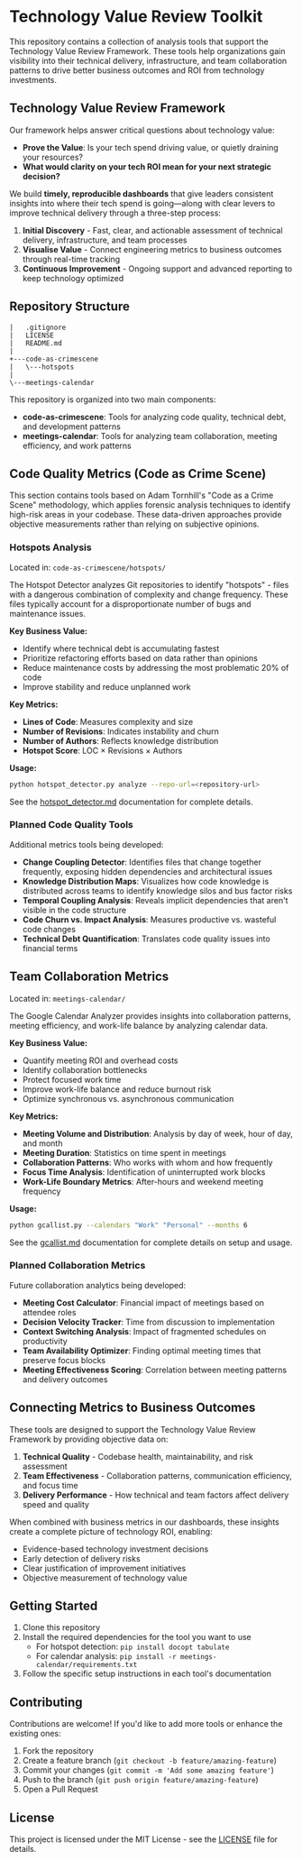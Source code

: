 # Technology Value Review Toolkit

This repository contains a collection of analysis tools that support the Technology Value Review Framework. These tools help organizations gain visibility into their technical delivery, infrastructure, and team collaboration patterns to drive better business outcomes and ROI from technology investments.

## Technology Value Review Framework

Our framework helps answer critical questions about technology value:
- **Prove the Value**: Is your tech spend driving value, or quietly draining your resources?
- **What would clarity on your tech ROI mean for your next strategic decision?**

We build **timely, reproducible dashboards** that give leaders consistent insights into where their tech spend is going—along with clear levers to improve technical delivery through a three-step process:

1. **Initial Discovery** - Fast, clear, and actionable assessment of technical delivery, infrastructure, and team processes
2. **Visualise Value** - Connect engineering metrics to business outcomes through real-time tracking
3. **Continuous Improvement** - Ongoing support and advanced reporting to keep technology optimized

## Repository Structure

```
|   .gitignore
|   LICENSE
|   README.md
|
+---code-as-crimescene
|   \---hotspots
|
\---meetings-calendar
```

This repository is organized into two main components:

- **code-as-crimescene**: Tools for analyzing code quality, technical debt, and development patterns
- **meetings-calendar**: Tools for analyzing team collaboration, meeting efficiency, and work patterns

## Code Quality Metrics (Code as Crime Scene)

This section contains tools based on Adam Tornhill's "Code as a Crime Scene" methodology, which applies forensic analysis techniques to identify high-risk areas in your codebase. These data-driven approaches provide objective measurements rather than relying on subjective opinions.

### Hotspots Analysis

Located in: `code-as-crimescene/hotspots/`

The Hotspot Detector analyzes Git repositories to identify "hotspots" - files with a dangerous combination of complexity and change frequency. These files typically account for a disproportionate number of bugs and maintenance issues.

**Key Business Value:**
- Identify where technical debt is accumulating fastest
- Prioritize refactoring efforts based on data rather than opinions
- Reduce maintenance costs by addressing the most problematic 20% of code
- Improve stability and reduce unplanned work

**Key Metrics:**
- **Lines of Code**: Measures complexity and size
- **Number of Revisions**: Indicates instability and churn
- **Number of Authors**: Reflects knowledge distribution
- **Hotspot Score**: LOC × Revisions × Authors

**Usage:**
```bash
python hotspot_detector.py analyze --repo-url=<repository-url>
```

See the [hotspot_detector.md](code-as-crimescene/hotspots/hotspot_detector.md) documentation for complete details.

### Planned Code Quality Tools

Additional metrics tools being developed:

- **Change Coupling Detector**: Identifies files that change together frequently, exposing hidden dependencies and architectural issues
- **Knowledge Distribution Maps**: Visualizes how code knowledge is distributed across teams to identify knowledge silos and bus factor risks
- **Temporal Coupling Analysis**: Reveals implicit dependencies that aren't visible in the code structure
- **Code Churn vs. Impact Analysis**: Measures productive vs. wasteful code changes
- **Technical Debt Quantification**: Translates code quality issues into financial terms

## Team Collaboration Metrics

Located in: `meetings-calendar/`

The Google Calendar Analyzer provides insights into collaboration patterns, meeting efficiency, and work-life balance by analyzing calendar data.

**Key Business Value:**
- Quantify meeting ROI and overhead costs
- Identify collaboration bottlenecks
- Protect focused work time
- Improve work-life balance and reduce burnout risk
- Optimize synchronous vs. asynchronous communication

**Key Metrics:**
- **Meeting Volume and Distribution**: Analysis by day of week, hour of day, and month
- **Meeting Duration**: Statistics on time spent in meetings
- **Collaboration Patterns**: Who works with whom and how frequently
- **Focus Time Analysis**: Identification of uninterrupted work blocks
- **Work-Life Boundary Metrics**: After-hours and weekend meeting frequency

**Usage:**
```bash
python gcallist.py --calendars "Work" "Personal" --months 6
```

See the [gcallist.md](meetings-calendar/gcallist.md) documentation for complete details on setup and usage.

### Planned Collaboration Metrics

Future collaboration analytics being developed:

- **Meeting Cost Calculator**: Financial impact of meetings based on attendee roles
- **Decision Velocity Tracker**: Time from discussion to implementation
- **Context Switching Analysis**: Impact of fragmented schedules on productivity
- **Team Availability Optimizer**: Finding optimal meeting times that preserve focus blocks
- **Meeting Effectiveness Scoring**: Correlation between meeting patterns and delivery outcomes

## Connecting Metrics to Business Outcomes

These tools are designed to support the Technology Value Review Framework by providing objective data on:

1. **Technical Quality** - Codebase health, maintainability, and risk assessment
2. **Team Effectiveness** - Collaboration patterns, communication efficiency, and focus time
3. **Delivery Performance** - How technical and team factors affect delivery speed and quality

When combined with business metrics in our dashboards, these insights create a complete picture of technology ROI, enabling:

- Evidence-based technology investment decisions
- Early detection of delivery risks
- Clear justification of improvement initiatives
- Objective measurement of technology value

## Getting Started

1. Clone this repository
2. Install the required dependencies for the tool you want to use
   - For hotspot detection: `pip install docopt tabulate`
   - For calendar analysis: `pip install -r meetings-calendar/requirements.txt`
3. Follow the specific setup instructions in each tool's documentation

## Contributing

Contributions are welcome! If you'd like to add more tools or enhance the existing ones:

1. Fork the repository
2. Create a feature branch (`git checkout -b feature/amazing-feature`)
3. Commit your changes (`git commit -m 'Add some amazing feature'`)
4. Push to the branch (`git push origin feature/amazing-feature`)
5. Open a Pull Request

## License

This project is licensed under the MIT License - see the [LICENSE](LICENSE) file for details.
